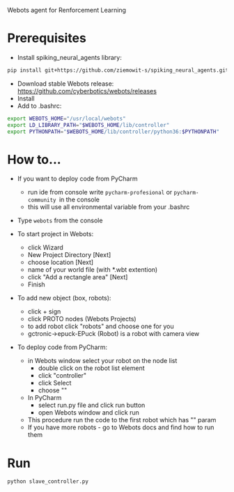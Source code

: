 Webots agent for Renforcement Learning

# Prerequisites
* Install spiking_neural_agents library:
```bash
pip install git+https://github.com/ziemowit-s/spiking_neural_agents.git
```

* Download stable Webots release: https://github.com/cyberbotics/webots/releases
* Install
* Add to .bashrc:
```bash
export WEBOTS_HOME="/usr/local/webots"
export LD_LIBRARY_PATH="$WEBOTS_HOME/lib/controller"
export PYTHONPATH="$WEBOTS_HOME/lib/controller/python36:$PYTHONPATH"
```

# How to...
* If you want to deploy code from PyCharm
  * run ide from console write `pycharm-profesional` or `pycharm-community `in the console
  * this will use all environmental variable from your .bashrc
  
* Type `webots` from the console

* To start project in Webots: 
  * click Wizard
  * New Project Directory [Next] 
  * choose location [Next] 
  * name of your world file (with *.wbt extention) 
  * click "Add a rectangle area" [Next]
  * Finish 
  
* To add new object (box, robots):
  * click + sign
  * click PROTO nodes (Webots Projects)
  * to add robot click "robots" and choose one for you
  * gctronic->epuck-EPuck (Robot) is a robot with camera view
  
* To deploy code from PyCharm:
  * in Webots window select your robot on the node list
    * double click on the robot list element
    * click "controller"
    * click Select
    * choose "<Extern>"
  * In PyCharm
    * select run.py file and click run button
    * open Webots window and click run
  * This procedure run the code to the first robot which has "<extern>" param
  * If you have more robots - go to Webots docs and find how to run them

# Run
```python
python slave_controller.py
```